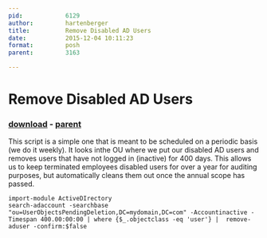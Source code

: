 ```yaml
---
pid:            6129
author:         hartenberger
title:          Remove Disabled AD Users
date:           2015-12-04 10:11:23
format:         posh
parent:         3163

---
```


# Remove Disabled AD Users

### [download](Scripts\6129.ps1) - [parent](Scripts\3163.md)

This script is a simple one that is meant to be scheduled on a periodic basis (we do it weekly). It looks inthe OU where we put our disabled AD users and removes users that have not logged in (inactive) for 400 days. This allows us to keep terminated employees disabled users for over a year for auditing purposes, but automatically cleans them out once the annual scope has passed.

```posh
import-module ActiveDIrectory
search-adaccount -searchbase "ou=UserObjectsPendingDeletion,DC=mydomain,DC=com" -Accountinactive -Timespan 400.00:00:00 | where {$_.objectclass -eq 'user'} |  remove-aduser -confirm:$false
```
